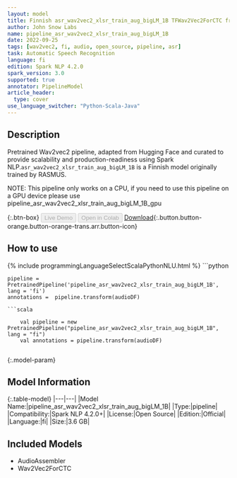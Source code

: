 ```yaml
---
layout: model
title: Finnish asr_wav2vec2_xlsr_train_aug_bigLM_1B TFWav2Vec2ForCTC from RASMUS
author: John Snow Labs
name: pipeline_asr_wav2vec2_xlsr_train_aug_bigLM_1B
date: 2022-09-25
tags: [wav2vec2, fi, audio, open_source, pipeline, asr]
task: Automatic Speech Recognition
language: fi
edition: Spark NLP 4.2.0
spark_version: 3.0
supported: true
annotator: PipelineModel
article_header:
  type: cover
use_language_switcher: "Python-Scala-Java"
---
```


## Description

Pretrained Wav2vec2  pipeline, adapted from Hugging Face and curated to provide scalability and production-readiness using Spark NLP.`asr_wav2vec2_xlsr_train_aug_bigLM_1B` is a Finnish model originally trained by RASMUS.

NOTE: This pipeline only works on a CPU, if you need to use this pipeline on a GPU device please use pipeline_asr_wav2vec2_xlsr_train_aug_bigLM_1B_gpu

{:.btn-box}
<button class="button button-orange" disabled>Live Demo</button>
<button class="button button-orange" disabled>Open in Colab</button>
[Download](https://s3.amazonaws.com/auxdata.johnsnowlabs.com/public/models/pipeline_asr_wav2vec2_xlsr_train_aug_bigLM_1B_fi_4.2.0_3.0_1664097620804.zip){:.button.button-orange.button-orange-trans.arr.button-icon}

## How to use



<div class="tabs-box" markdown="1">
{% include programmingLanguageSelectScalaPythonNLU.html %}
```python

    pipeline = PretrainedPipeline('pipeline_asr_wav2vec2_xlsr_train_aug_bigLM_1B', lang = 'fi')
    annotations =  pipeline.transform(audioDF)
    
```
```scala

    val pipeline = new PretrainedPipeline("pipeline_asr_wav2vec2_xlsr_train_aug_bigLM_1B", lang = "fi")
    val annotations = pipeline.transform(audioDF)
    
```
</div>

{:.model-param}
## Model Information

{:.table-model}
|---|---|
|Model Name:|pipeline_asr_wav2vec2_xlsr_train_aug_bigLM_1B|
|Type:|pipeline|
|Compatibility:|Spark NLP 4.2.0+|
|License:|Open Source|
|Edition:|Official|
|Language:|fi|
|Size:|3.6 GB|

## Included Models

- AudioAssembler
- Wav2Vec2ForCTC